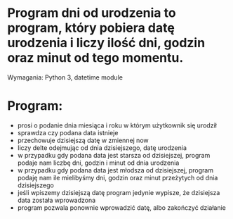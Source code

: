 # Program dni od urodzenia to program, który pobiera datę urodzenia i liczy ilość dni, godzin oraz minut od tego momentu.

Wymagania: Python 3, datetime module

# Program:
- prosi o podanie dnia miesiąca i roku w którym użytkownik się urodził
- sprawdza czy podana data istnieje
- przechowuje dzisiejszą datę w zmiennej now
- liczy delte odejmując od dnia dzisiejszego, datę urodzenia
- w przypadku gdy podana data jest starsza od dzisiejszej, program podaje nam liczbę dni,
  godzin i minut od dnia urodzenia
- w przypadku gdy podana data jest młodsza od dzisiejszej, program podaję nam ile mielibyśmy
  dni, godzin oraz minut przeżytych od dnia dzisiejszego
- jeśli wpiszemy dzisiejszą datę program jedynie wypisze, że dzisiejsza data została wprowadzona
- program pozwala ponownie wprowadzić datę, albo zakończyć działanie


